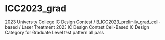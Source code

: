 # ICC2023_grad
2023 University College IC Design Contest / B_ICC2023_prelimily_grad_cell-based / Laser Treatment
2023 IC Design Contest Cell-Based IC Design Category for Graduate Level
test pattern all pass
